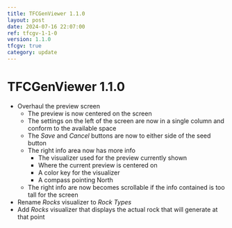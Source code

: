 ```yaml
---
title: TFCGenViewer 1.1.0
layout: post
date: 2024-07-16 22:07:00
ref: tfcgv-1-1-0
version: 1.1.0
tfcgv: true
category: update
---
```


# TFCGenViewer 1.1.0

- Overhaul the preview screen
    - The preview is now centered on the screen
    - The settings on the left of the screen are now in a single column and conform to the available space
    - The *Save* and *Cancel* buttons are now to either side of the seed button
    - The right info area now has more info
        - The visualizer used for the preview currently shown
        - Where the current preview is centered on
        - A color key for the visualizer
        - A compass pointing North
    - The right info are now becomes scrollable if the info contained is too tall for the screen
- Rename *Rocks* visualizer to *Rock Types*
- Add *Rocks* visualizer that displays the actual rock that will generate at that point
